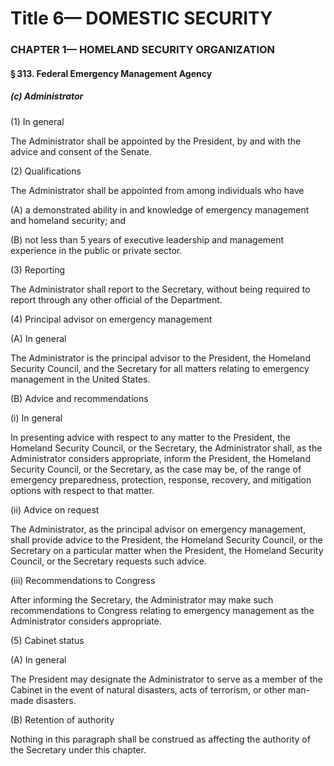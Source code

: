 
# Title 6— DOMESTIC SECURITY
### CHAPTER 1— HOMELAND SECURITY ORGANIZATION
#### § 313. Federal Emergency Management Agency
##### (c) Administrator

(1) In general

The Administrator shall be appointed by the President, by and with the advice and consent of the Senate.

(2) Qualifications

The Administrator shall be appointed from among individuals who have

(A) a demonstrated ability in and knowledge of emergency management and homeland security; and

(B) not less than 5 years of executive leadership and management experience in the public or private sector.

(3) Reporting

The Administrator shall report to the Secretary, without being required to report through any other official of the Department.

(4) Principal advisor on emergency management

(A) In general

The Administrator is the principal advisor to the President, the Homeland Security Council, and the Secretary for all matters relating to emergency management in the United States.

(B) Advice and recommendations

(i) In general

In presenting advice with respect to any matter to the President, the Homeland Security Council, or the Secretary, the Administrator shall, as the Administrator considers appropriate, inform the President, the Homeland Security Council, or the Secretary, as the case may be, of the range of emergency preparedness, protection, response, recovery, and mitigation options with respect to that matter.

(ii) Advice on request

The Administrator, as the principal advisor on emergency management, shall provide advice to the President, the Homeland Security Council, or the Secretary on a particular matter when the President, the Homeland Security Council, or the Secretary requests such advice.

(iii) Recommendations to Congress

After informing the Secretary, the Administrator may make such recommendations to Congress relating to emergency management as the Administrator considers appropriate.

(5) Cabinet status

(A) In general

The President may designate the Administrator to serve as a member of the Cabinet in the event of natural disasters, acts of terrorism, or other man-made disasters.

(B) Retention of authority

Nothing in this paragraph shall be construed as affecting the authority of the Secretary under this chapter.
